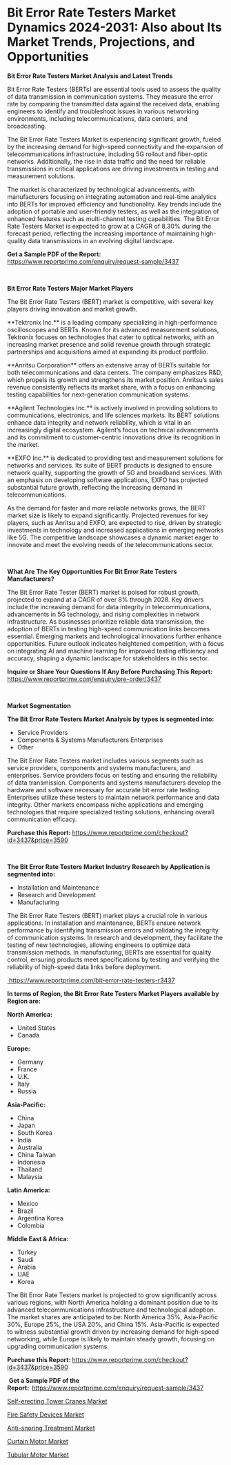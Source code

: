 <p><h1>Bit Error Rate Testers Market Dynamics 2024-2031: Also about Its Market Trends, Projections, and Opportunities</h1></p><p><strong>Bit Error Rate Testers Market Analysis and Latest Trends</strong></p>
<p><p>Bit Error Rate Testers (BERTs) are essential tools used to assess the quality of data transmission in communication systems. They measure the error rate by comparing the transmitted data against the received data, enabling engineers to identify and troubleshoot issues in various networking environments, including telecommunications, data centers, and broadcasting.</p><p>The Bit Error Rate Testers Market is experiencing significant growth, fueled by the increasing demand for high-speed connectivity and the expansion of telecommunications infrastructure, including 5G rollout and fiber-optic networks. Additionally, the rise in data traffic and the need for reliable transmissions in critical applications are driving investments in testing and measurement solutions.</p><p>The market is characterized by technological advancements, with manufacturers focusing on integrating automation and real-time analytics into BERTs for improved efficiency and functionality. Key trends include the adoption of portable and user-friendly testers, as well as the integration of enhanced features such as multi-channel testing capabilities. The Bit Error Rate Testers Market is expected to grow at a CAGR of 8.30% during the forecast period, reflecting the increasing importance of maintaining high-quality data transmissions in an evolving digital landscape.</p></p>
<p><strong>Get a Sample PDF of the Report:&nbsp;</strong> <a href="https://www.reportprime.com/enquiry/request-sample/3437">https://www.reportprime.com/enquiry/request-sample/3437</a></p>
<p>&nbsp;</p>
<p><strong>Bit Error Rate Testers Major Market Players</strong></p>
<p><p>The Bit Error Rate Testers (BERT) market is competitive, with several key players driving innovation and market growth. </p><p>**Tektronix Inc.** is a leading company specializing in high-performance oscilloscopes and BERTs. Known for its advanced measurement solutions, Tektronix focuses on technologies that cater to optical networks, with an increasing market presence and solid revenue growth through strategic partnerships and acquisitions aimed at expanding its product portfolio. </p><p>**Anritsu Corporation** offers an extensive array of BERTs suitable for both telecommunications and data centers. The company emphasizes R&D, which propels its growth and strengthens its market position. Anritsu’s sales revenue consistently reflects its market share, with a focus on enhancing testing capabilities for next-generation communication systems.</p><p>**Agilent Technologies Inc.** is actively involved in providing solutions to communications, electronics, and life sciences markets. Its BERT solutions enhance data integrity and network reliability, which is vital in an increasingly digital ecosystem. Agilent’s focus on technical advancements and its commitment to customer-centric innovations drive its recognition in the market.</p><p>**EXFO Inc.** is dedicated to providing test and measurement solutions for networks and services. Its suite of BERT products is designed to ensure network quality, supporting the growth of 5G and broadband services. With an emphasis on developing software applications, EXFO has projected substantial future growth, reflecting the increasing demand in telecommunications.</p><p>As the demand for faster and more reliable networks grows, the BERT market size is likely to expand significantly. Projected revenues for key players, such as Anritsu and EXFO, are expected to rise, driven by strategic investments in technology and increased applications in emerging networks like 5G. The competitive landscape showcases a dynamic market eager to innovate and meet the evolving needs of the telecommunications sector.</p></p>
<p>&nbsp;</p>
<p><strong>What Are The Key Opportunities For Bit Error Rate Testers Manufacturers?</strong></p>
<p><p>The Bit Error Rate Tester (BERT) market is poised for robust growth, projected to expand at a CAGR of over 8% through 2028. Key drivers include the increasing demand for data integrity in telecommunications, advancements in 5G technology, and rising complexities in network infrastructure. As businesses prioritize reliable data transmission, the adoption of BERTs in testing high-speed communication links becomes essential. Emerging markets and technological innovations further enhance opportunities. Future outlook indicates heightened competition, with a focus on integrating AI and machine learning for improved testing efficiency and accuracy, shaping a dynamic landscape for stakeholders in this sector.</p></p>
<p><strong>Inquire or Share Your Questions If Any Before Purchasing This Report:</strong> <a href="https://www.reportprime.com/enquiry/pre-order/3437">https://www.reportprime.com/enquiry/pre-order/3437</a></p>
<p>&nbsp;</p>
<p><strong>Market Segmentation</strong></p>
<p><strong>The Bit Error Rate Testers Market Analysis by types is segmented into:</strong></p>
<p><ul><li>Service Providers</li><li>Components & Systems Manufacturers Enterprises</li><li>Other</li></ul></p>
<p><p>The Bit Error Rate Testers market includes various segments such as service providers, components and systems manufacturers, and enterprises. Service providers focus on testing and ensuring the reliability of data transmission. Components and systems manufacturers develop the hardware and software necessary for accurate bit error rate testing. Enterprises utilize these testers to maintain network performance and data integrity. Other markets encompass niche applications and emerging technologies that require specialized testing solutions, enhancing overall communication efficacy.</p></p>
<p><strong>Purchase this Report:&nbsp;</strong><a href="https://www.reportprime.com/checkout?id=3437&price=3590">https://www.reportprime.com/checkout?id=3437&price=3590</a></p>
<p>&nbsp;</p>
<p><strong>The Bit Error Rate Testers Market Industry Research by Application is segmented into:</strong></p>
<p><ul><li>Installation and Maintenance</li><li>Research and Development</li><li>Manufacturing</li></ul></p>
<p><p>The Bit Error Rate Testers (BERT) market plays a crucial role in various applications. In installation and maintenance, BERTs ensure network performance by identifying transmission errors and validating the integrity of communication systems. In research and development, they facilitate the testing of new technologies, allowing engineers to optimize data transmission methods. In manufacturing, BERTs are essential for quality control, ensuring products meet specifications by testing and verifying the reliability of high-speed data links before deployment.</p></p>
<p><a href="https://www.reportprime.com/bit-error-rate-testers-r3437">&nbsp;https://www.reportprime.com/bit-error-rate-testers-r3437</a></p>
<p><strong>In terms of Region, the Bit Error Rate Testers Market Players available by Region are:</strong></p>
<p>
    <p> <strong> North America: </strong>
        <ul>
            <li>United States</li>
            <li>Canada</li>
        </ul>
        </p> 
    <p> <strong> Europe: </strong>
        <ul>
            <li>Germany</li>
            <li>France</li>
            <li>U.K.</li>
            <li>Italy</li>
            <li>Russia</li>
        </ul>
        </p> 
    <p> <strong> Asia-Pacific: </strong>
        <ul>
            <li>China</li>
            <li>Japan</li>
            <li>South Korea</li>
            <li>India</li>
            <li>Australia</li>
            <li>China Taiwan</li>
            <li>Indonesia</li>
            <li>Thailand</li>
            <li>Malaysia</li>
        </ul>
        </p> 
    <p> <strong> Latin America: </strong>
        <ul>
            <li>Mexico</li>
            <li>Brazil</li>
            <li>Argentina Korea</li>
            <li>Colombia</li>
        </ul>
        </p> 
    <p> <strong> Middle East & Africa: </strong>
        <ul>
            <li>Turkey</li>
            <li>Saudi</li>
            <li>Arabia</li>
            <li>UAE</li>
            <li>Korea</li>
        </ul>
    </p>
    </p>
<p><p>The Bit Error Rate Testers market is projected to grow significantly across various regions, with North America holding a dominant position due to its advanced telecommunications infrastructure and technological adoption. The market shares are anticipated to be: North America 35%, Asia-Pacific 30%, Europe 25%, the USA 20%, and China 15%. Asia-Pacific is expected to witness substantial growth driven by increasing demand for high-speed networking, while Europe is likely to maintain steady growth, focusing on upgrading communication systems.</p></p>
<p><strong>Purchase this Report: </strong><a href="https://www.reportprime.com/checkout?id=3437&price=3590">https://www.reportprime.com/checkout?id=3437&price=3590</a></p>
<p>&nbsp;<strong>Get a Sample PDF of the Report:&nbsp;&nbsp;</strong><a href="https://www.reportprime.com/enquiry/request-sample/3437">https://www.reportprime.com/enquiry/request-sample/3437</a></p>
<p><strong></strong></p>
<p><p><a href="https://issuu.com/reportprime-2/docs/self-erecting-tower-cranes-market-s_cd99df0a794d39">Self-erecting Tower Cranes Market</a></p><p><a href="https://www.linkedin.com/pulse/navigating-global-fire-safety-devices-market-from-trends-cpfkf?trackingId=OiVhpskUSnK5BU8a7%2B3dFg%3D%3D">Fire Safety Devices Market</a></p><p><a href="https://issuu.com/reportprime-2/docs/anti-snoring-treatment-market-size-_3ee7e00fed86cd">Anti-snoring Treatment Market</a></p><p><a href="https://www.linkedin.com/pulse/emerging-trends-curtain-motor-market-global-outlook-future-ek74f?trackingId=olLQWLr5Rj2SVj1k9tEq4Q%3D%3D">Curtain Motor Market</a></p><p><a href="https://www.linkedin.com/pulse/how-regional-markets-adapting-tubular-motor-market-innovations-cgeqf?trackingId=dyqvqN%2F5Qy64T6EmGp0xzg%3D%3D">Tubular Motor Market</a></p></p>